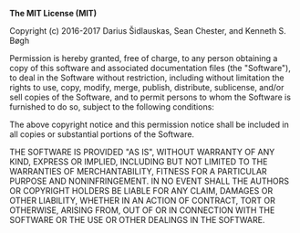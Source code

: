 **The MIT License (MIT)**

Copyright (c) 2016-2017 Darius Šidlauskas, Sean Chester, and Kenneth S. Bøgh

Permission is hereby granted, free of charge, to any person obtaining a copy of this 
software and associated documentation files (the "Software"), to deal in the Software 
without restriction, including without limitation the rights to use, copy, modify, 
merge, publish, distribute, sublicense, and/or sell copies of the Software, and to 
permit persons to whom the Software is furnished to do so, subject to the following 
conditions:

The above copyright notice and this permission notice shall be included in all copies 
or substantial portions of the Software.

THE SOFTWARE IS PROVIDED "AS IS", WITHOUT WARRANTY OF ANY KIND, EXPRESS OR IMPLIED, 
INCLUDING BUT NOT LIMITED TO THE WARRANTIES OF MERCHANTABILITY, FITNESS FOR A 
PARTICULAR PURPOSE AND NONINFRINGEMENT. IN NO EVENT SHALL THE AUTHORS OR COPYRIGHT 
HOLDERS BE LIABLE FOR ANY CLAIM, DAMAGES OR OTHER LIABILITY, WHETHER IN AN ACTION 
OF CONTRACT, TORT OR OTHERWISE, ARISING FROM, OUT OF OR IN CONNECTION WITH THE 
SOFTWARE OR THE USE OR OTHER DEALINGS IN THE SOFTWARE.
